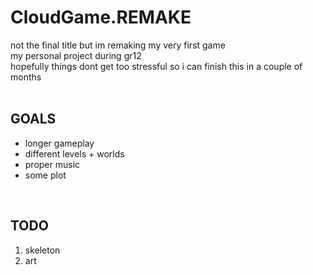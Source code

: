# CloudGame.REMAKE
not the final title but im remaking my very first game <br>
my personal project during gr12 <br>
hopefully things dont get too stressful so i can finish this in a couple of months <br>
<br>

## GOALS
- longer gameplay
- different levels + worlds
- proper music
- some plot
<br>

## TODO
1. skeleton
2. art